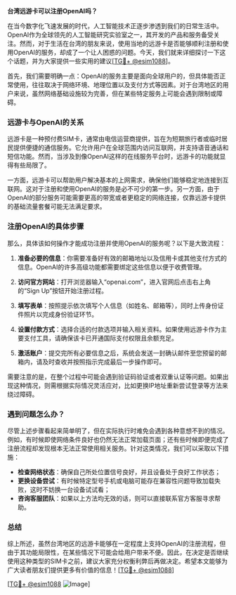 **台湾远游卡可以注册OpenAI吗？**

在当今数字化飞速发展的时代，人工智能技术正逐步渗透到我们的日常生活中。OpenAI作为全球领先的人工智能研究实验室之一，其开发的产品和服务备受关注。然而，对于生活在台湾的朋友来说，使用当地的远游卡是否能够顺利注册和使用OpenAI的服务，却成了一个让人困惑的问题。今天，我们就来详细探讨一下这个话题，并为大家提供一些实用的建议[[TG💪+ @esim1088](https://t.me/s/esim1088)]。

首先，我们需要明确一点：OpenAI的服务主要是面向全球用户的，但具体能否正常使用，往往取决于网络环境、地理位置以及支付方式等因素。对于台湾地区的用户来说，虽然网络基础设施较为完善，但在某些特定服务上可能会遇到限制或障碍。

### 远游卡与OpenAI的关系

远游卡是一种预付费SIM卡，通常由电信运营商提供，旨在为短期旅行者或临时居民提供便捷的通信服务。它允许用户在全球范围内访问互联网，并支持语音通话和短信功能。然而，当涉及到像OpenAI这样的在线服务平台时，远游卡的功能就显得有些局限了。

一方面，远游卡可以帮助用户解决基本的上网需求，确保他们能够稳定地连接到互联网。这对于注册和使用OpenAI的服务是必不可少的第一步。另一方面，由于OpenAI的部分服务可能需要更高的带宽或者更稳定的网络连接，仅靠远游卡提供的基础流量套餐可能无法满足要求。

### 注册OpenAI的具体步骤

那么，具体该如何操作才能成功注册并使用OpenAI的服务呢？以下是大致流程：

1. **准备必要的信息**：你需要准备好有效的邮箱地址以及信用卡或其他支付方式的信息。OpenAI的许多高级功能都需要绑定这些信息以便于收费管理。
   
2. **访问官方网站**：打开浏览器输入“openai.com”，进入官网后点击右上角的“Sign Up”按钮开始注册过程。

3. **填写表单**：按照提示依次填写个人信息（如姓名、邮箱等），同时上传身份证件照片以完成身份验证环节。

4. **设置付款方式**：选择合适的付款选项并输入相关资料。如果使用远游卡作为主要支付工具，请确保该卡已开通国际支付权限且余额充足。

5. **激活账户**：提交完所有必要信息之后，系统会发送一封确认邮件至您预留的邮箱内，请及时查收并按照指示完成最后一步操作即可。

需要注意的是，在整个过程中可能会遇到验证码验证或者双重认证等问题。如果出现这种情况，则需根据实际情况灵活应对，比如更换IP地址重新尝试登录等方法来绕过障碍。

### 遇到问题怎么办？

尽管上述步骤看起来简单明了，但在实际执行时难免会遇到各种意想不到的情况。例如，有时候即使网络条件良好也仍然无法正常加载页面；还有些时候即便完成了注册流程却发现根本无法正常使用相关服务。针对这类情况，我们可以采取以下措施：

- **检查网络状态**：确保自己所处位置信号良好，并且设备处于良好工作状态；
- **更换设备尝试**：有时候特定型号手机或电脑可能存在兼容性问题导致加载失败，这时不妨换一台设备试试看；
- **咨询客服团队**：如果以上方法均无效的话，则可以直接联系官方客服寻求帮助。

### 总结

综上所述，虽然台湾地区的远游卡能够在一定程度上支持OpenAI的注册流程，但由于其功能局限性，在某些情况下可能会给用户带来不便。因此，在决定是否继续使用这种类型的SIM卡之前，建议大家充分权衡利弊后再做决定。希望本文能够为广大读者朋友们提供更多有价值的信息！[[TG💪+ @esim1088](https://t.me/s/esim1088)]

[[TG💪+ @esim1088](https://t.me/s/esim1088) ![Image](https://i.postimg.cc/4NQfJmqS/Snipaste-2025-05-13-00-14-12.png)]